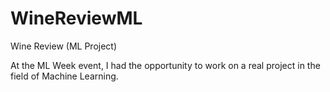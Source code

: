 # WineReviewML

Wine Review (ML Project)

At the ML Week event, I had the opportunity to work on a real project in the field of Machine Learning.
